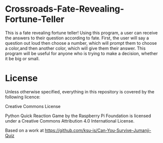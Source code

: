 # Crossroads-Fate-Revealing-Fortune-Teller
This is a fate revealing fortune teller! Using this program, a user can receive the answers to their question according to fate. First, the user will say a question out loud then choose a number, which will prompt them to choose a color,and then another color, which will give them their answer. This program will be useful for anyone who is trying to make a decision, whether it be big or small.

# License
Unless otherwise specified, everything in this repository is covered by the following licence:

Creative Commons License

Python Quick Reaction Game by the Raspberry Pi Foundation is licensed under a Creative Commons Attribution 4.0 International License.

Based on a work at https://github.com/ksu-is/Can-You-Survive-Jumanji-Quiz
